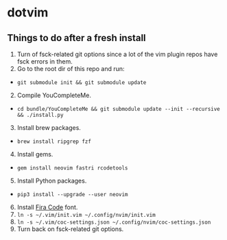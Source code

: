 # dotvim

## Things to do after a fresh install

1. Turn of fsck-related git options since a lot of the vim plugin repos have fsck errors in them.
1. Go to the root dir of this repo and run:
  * `git submodule init && git submodule update`
2. Compile YouCompleteMe.
  * `cd bundle/YouCompleteMe && git submodule update --init --recursive && ./install.py`
3. Install brew packages.
  * `brew install ripgrep fzf`
4. Install gems.
  * `gem install neovim fastri rcodetools`
5. Install Python packages.
  * `pip3 install --upgrade --user neovim`
6. Install [Fira Code](https://github.com/tonsky/FiraCode) font.
8. `ln -s ~/.vim/init.vim ~/.config/nvim/init.vim`
9. `ln -s ~/.vim/coc-settings.json ~/.config/nvim/coc-settings.json`
7. Turn back on fsck-related git options.
